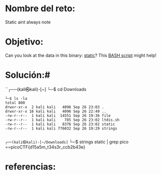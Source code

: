 # Nombre del reto:
Static aint always note

# Objetivo:
Can you look at the data in this binary: [static](https://mercury.picoctf.net/static/7495259e963bd5b67d0fb8b616652618/static)? This [BASH script](https://mercury.picoctf.net/static/7495259e963bd5b67d0fb8b616652618/ltdis.sh) might help!
# Solución:#
``┌──(kali㉿kali)-[~]
└─$ cd Downloads 
                                                                             

                                                                             
```┌──(kali㉿kali)-[~/Downloads]
└─$ ls -la
total 800
drwxr-xr-x  2 kali kali   4096 Sep 26 23:03 .
drwxr-xr-x 16 kali kali   4096 Sep 26 22:49 ..
-rw-r--r--  1 kali kali  14551 Sep 26 19:36 file
-rw-r--r--  1 kali kali    785 Sep 26 23:02 ltdis.sh
-rw-r--r--  1 kali kali   8376 Sep 26 23:02 static
-rw-r--r--  1 kali kali 776032 Sep 26 19:29 strings
                                                                             
```
```┌──(kali㉿kali)-[~/Downloads]```
└─$ strings static | grep pico
==picoCTF{d15a5m_t34s3r_ccb2b43e}

# referencias: